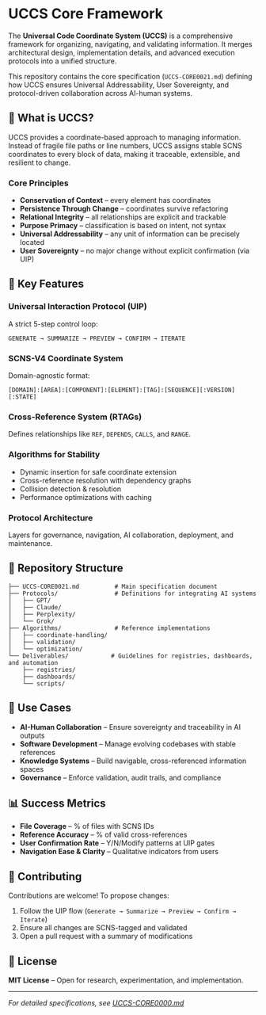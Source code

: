 # UCCS Core Framework

The **Universal Code Coordinate System (UCCS)** is a comprehensive framework for organizing, navigating, and validating information. It merges architectural design, implementation details, and advanced execution protocols into a unified structure.

This repository contains the core specification (`UCCS-CORE0021.md`) defining how UCCS ensures Universal Addressability, User Sovereignty, and protocol-driven collaboration across AI-human systems.

## 📖 What is UCCS?

UCCS provides a coordinate-based approach to managing information. Instead of fragile file paths or line numbers, UCCS assigns stable SCNS coordinates to every block of data, making it traceable, extensible, and resilient to change.

### Core Principles

- **Conservation of Context** – every element has coordinates
- **Persistence Through Change** – coordinates survive refactoring
- **Relational Integrity** – all relationships are explicit and trackable
- **Purpose Primacy** – classification is based on intent, not syntax
- **Universal Addressability** – any unit of information can be precisely located
- **User Sovereignty** – no major change without explicit confirmation (via UIP)

## 🔑 Key Features

### Universal Interaction Protocol (UIP)
A strict 5-step control loop:
```
GENERATE → SUMMARIZE → PREVIEW → CONFIRM → ITERATE
```

### SCNS-V4 Coordinate System
Domain-agnostic format:
```
[DOMAIN]:[AREA]:[COMPONENT]:[ELEMENT]:[TAG]:[SEQUENCE][:VERSION][:STATE]
```

### Cross-Reference System (RTAGs)
Defines relationships like `REF`, `DEPENDS`, `CALLS`, and `RANGE`.

### Algorithms for Stability
- Dynamic insertion for safe coordinate extension
- Cross-reference resolution with dependency graphs
- Collision detection & resolution
- Performance optimizations with caching

### Protocol Architecture
Layers for governance, navigation, AI collaboration, deployment, and maintenance.

## 📂 Repository Structure

```
├── UCCS-CORE0021.md          # Main specification document
├── Protocols/                # Definitions for integrating AI systems
│   ├── GPT/
│   ├── Claude/
│   ├── Perplexity/
│   └── Grok/
├── Algorithms/               # Reference implementations
│   ├── coordinate-handling/
│   ├── validation/
│   └── optimization/
└── Deliverables/            # Guidelines for registries, dashboards, and automation
    ├── registries/
    ├── dashboards/
    └── scripts/
```

## 🚀 Use Cases

- **AI-Human Collaboration** – Ensure sovereignty and traceability in AI outputs
- **Software Development** – Manage evolving codebases with stable references
- **Knowledge Systems** – Build navigable, cross-referenced information spaces
- **Governance** – Enforce validation, audit trails, and compliance

## 📊 Success Metrics

- **File Coverage** – % of files with SCNS IDs
- **Reference Accuracy** – % of valid cross-references
- **User Confirmation Rate** – Y/N/Modify patterns at UIP gates
- **Navigation Ease & Clarity** – Qualitative indicators from users

## 🤝 Contributing

Contributions are welcome! To propose changes:

1. Follow the UIP flow (`Generate → Summarize → Preview → Confirm → Iterate`)
2. Ensure all changes are SCNS-tagged and validated
3. Open a pull request with a summary of modifications

## 📜 License

**MIT License** – Open for research, experimentation, and implementation.

---

*For detailed specifications, see [UCCS-CORE0000.md](./UCCS-CORE0000.md)*
